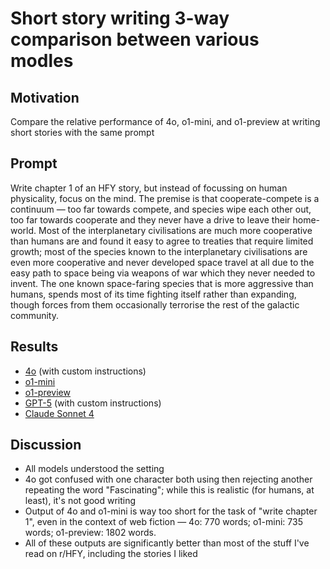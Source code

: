 # Short story writing 3-way comparison between various modles

## Motivation

Compare the relative performance of 4o, o1-mini, and o1-preview at writing short stories with the same prompt

## Prompt

Write chapter 1 of an HFY story, but instead of focussing on human physicality, focus on the mind. The premise is that cooperate-compete is a continuum — too far towards compete, and species wipe each other out, too far towards cooperate and they never have a drive to leave their home-world. Most of the interplanetary civilisations are much more cooperative than humans are and found it easy to agree to treaties that require limited growth; most of the species known to the interplanetary civilisations are even more cooperative and never developed space travel at all due to the easy path to space being via weapons of war which they never needed to invent. The one known space-faring species that is more aggressive than humans, spends most of its time fighting itself rather than expanding, though forces from them occasionally terrorise the rest of the galactic community.

## Results

* [4o](4o.md) (with custom instructions)
* [o1-mini](o1-mini.md)
* [o1-preview](o1-preview.md)
* [GPT-5](GPT-5.md) (with custom instructions)
* [Claude Sonnet 4](Claude-Sonnet-4.md)


## Discussion

* All models understood the setting
* 4o got confused with one character both using then rejecting another repeating the word "Fascinating"; while this is realistic (for humans, at least), it's not good writing
* Output of 4o and o1-mini is way too short for the task of "write chapter 1", even in the context of web fiction — 4o: 770 words; o1-mini: 735 words; o1-preview: 1802 words.
* All of these outputs are significantly better than most of the stuff I've read on r/HFY, including the stories I liked
